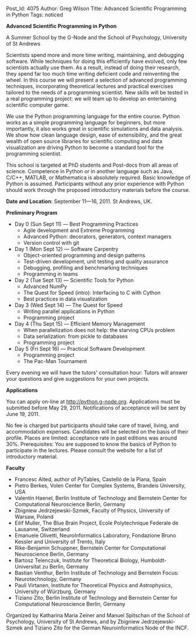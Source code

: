 Post_Id: 4075
Author: Greg Wilson
Title: Advanced Scientific Programming in Python
Tags: noticed

<p><strong>Advanced Scientific Programming in Python</strong></p>
<p>A Summer School by the G-Node and the School of Psychology, University of St Andrews</p>
<p>Scientists spend more and more time writing, maintaining, and debugging software. While techniques for doing this efficiently have evolved, only few scientists actually use them. As a result, instead of doing their research, they spend far too much time writing deficient code and reinventing the wheel. In this course we will present a selection of advanced programming techniques, incorporating theoretical lectures and practical exercises tailored to the needs of a programming scientist. New skills will be tested in a real programming project: we will team up to develop an entertaining scientific computer game.</p>
<p>We use the Python programming language for the entire course. Python works as a simple programming language for beginners, but more importantly, it also works great in scientific simulations and data analysis. We show how clean language design, ease of extensibility, and the great wealth of open source libraries for scientific computing and data visualization are driving Python to become a standard tool for the programming scientist.</p>
<p>This school is targeted at PhD students and Post-docs from all areas of science. Competence in Python or in another language such as Java, C/C++, MATLAB, or Mathematica is absolutely required. Basic knowledge of Python is assumed. Participants without any prior experience with Python should work through the proposed introductory materials before the course.</p>
<p><strong>Date and Location</strong>: September 11&mdash;16, 2011. St Andrews, UK.</p>
<p><strong>Preliminary Program</strong></p>
<ul>
<li>Day 0 (Sun Sept 11) &mdash; Best Programming Practices
<ul>
<li>Agile development and Extreme Programming</li>
<li>Advanced Python: decorators, generators, context managers</li>
<li>Version control with git</li>
</ul>
</li>
<li>Day 1 (Mon Sept 12) &mdash; Software Carpentry
<ul>
<li>Object-oriented programming and design patterns</li>
<li>Test-driven development, unit testing and quality assurance</li>
<li>Debugging, profiling and benchmarking techniques</li>
<li>Programming in teams</li>
</ul>
</li>
<li>Day 2 (Tue Sept 13) &mdash; Scientific Tools for Python
<ul>
<li>Advanced NumPy</li>
<li>The Quest for Speed (intro): Interfacing to C with Cython</li>
<li>Best practices in data visualization</li>
</ul>
</li>
<li>Day 3 (Wed Sept 14) &mdash; The Quest for Speed
<ul>
<li>Writing parallel applications in Python</li>
<li>Programming project</li>
</ul>
</li>
<li>Day 4 (Thu Sept 15) &mdash; Efficient Memory Management
<ul>
<li>When parallelization does not help: the starving CPUs problem</li>
<li>Data serialization: from pickle to databases</li>
<li>Programming project</li>
</ul>
</li>
<li>Day 5 (Fri Sept 16) &mdash; Practical Software Development
<ul>
<li>Programming project</li>
<li>The Pac-Man Tournament</li>
</ul>
</li>
</ul>
<p>Every evening we will have the tutors' consultation hour: Tutors will answer your questions and give suggestions for your own projects.</p>
<p><strong>Applications</strong></p>
<p>You can apply on-line at <a href="http://python.g-node.org">http://python.g-node.org</a>.  Applications must be submitted before May 29, 2011. Notifications of acceptance will be sent by June 19, 2011.</p>
<p>No fee is charged but participants should take care of travel, living, and accommodation expenses.  Candidates will be selected on the basis of their profile. Places are limited: acceptance rate in past editions was around 30%. Prerequisites: You are supposed to know the basics of Python to participate in the lectures. Please consult the website for a list of introductory material.</p>
<p><strong>Faculty</strong></p>
<ul>
<li>Francesc Alted, author of PyTables, Castell&oacute; de la Plana, Spain</li>
<li>Pietro Berkes, Volen Center for Complex Systems, Brandeis University, USA</li>
<li>Valentin Haenel, Berlin Institute of Technology and Bernstein Center for Computational Neuroscience Berlin, Germany</li>
<li>Zbigniew Jedrzejewski-Szmek, Faculty of Physics, University of Warsaw, Poland</li>
<li>Eilif Muller, The Blue Brain Project, Ecole Polytechnique Federale de Lausanne, Switzerland</li>
<li>Emanuele Olivetti, NeuroInformatics Laboratory, Fondazione Bruno Kessler and University of Trento, Italy</li>
<li>Rike-Benjamin Schuppner, Bernstein Center for Computational Neuroscience Berlin, Germany</li>
<li>Bartosz Telenczuk, Institute for Theoretical Biology, Humboldt-Universitat zu Berlin, Germany</li>
<li>Bastian Venthur, Berlin Institute of Technology and Bernstein Focus: Neurotechnology, Germany</li>
<li>Pauli Virtanen, Institute for Theoretical Physics and Astrophysics, University of W&uuml;rzburg, Germany</li>
<li>Tiziano Zito, Berlin Institute of Technology and Bernstein Center for Computational Neuroscience Berlin, Germany</li>
</ul>
<p>Organized by Katharina Maria Zeiner and Manuel Spitschan of the School of Psychology, University of St Andrews, and by Zbigniew Jedrzejewski-Szmek and Tiziano Zito for the German Neuroinformatics Node of the INCF.</p>
